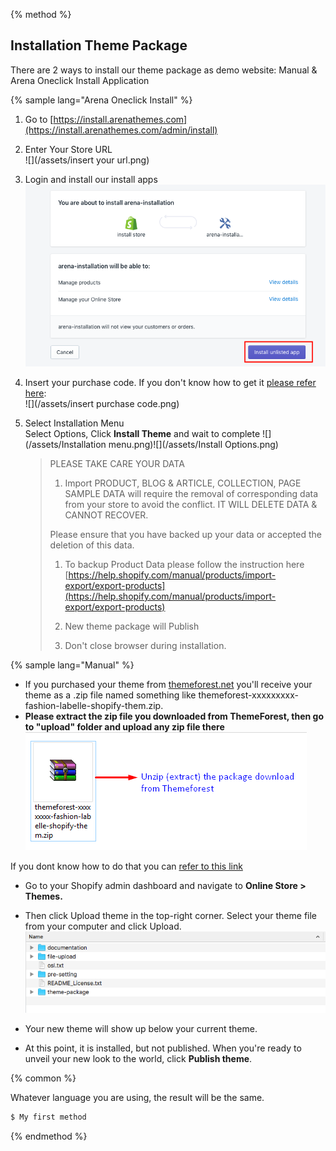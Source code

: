 {% method %}

## Installation Theme Package

There are 2 ways to install our theme package as demo website: Manual & Arena Oneclick Install Application

{% sample lang="Arena Oneclick Install" %}

1. Go to [https://install.arenathemes.com](https://install.arenathemes.com/admin/install)
2. Enter Your Store URL  
   ![](/assets/insert your url.png)

3. Login and install our install apps  
   ![](/assets/install.png)

4. Insert your purchase code. If you don't know how to get it [please refer here](https://arenathemes.freshdesk.com/support/solutions/articles/6000116407-how-to-find-your-themeforest-item-purchase-code ):  
   ![](/assets/insert purchase code.png)

5. Select Installation Menu  
  Select Options, Click **Install Theme** and wait to complete
![](/assets/Installation menu.png)![](/assets/Install Options.png)
   > PLEASE TAKE CARE YOUR DATA  
   > 1. Import PRODUCT, BLOG & ARTICLE, COLLECTION, PAGE SAMPLE DATA will require the removal of corresponding data from your store to avoid the conflict. IT WILL DELETE DATA & CANNOT RECOVER.
   >
   > Please ensure that you have backed up your data or accepted the deletion of this data.
   >
   > 1. To backup Product Data please follow the instruction here [https://help.shopify.com/manual/products/import-export/export-products](https://help.shopify.com/manual/products/import-export/export-products)
   >
   > 2. New theme package will Publish
   >
   > 3. Don't close browser during installation.


{% sample lang="Manual" %}

* If you purchased your theme from [themeforest.net](https://www.themeforest.net/) you'll receive your theme as a .zip file named something like themeforest-xxxxxxxxx-fashion-labelle-shopify-them.zip.
* **Please extract the zip file you downloaded from ThemeForest, then go to "upload" folder and upload any zip file there**
![](/assets/file-download.png)

If you dont know how to do that you can [refer to this link](https://arenathemes.freshdesk.com/support/solutions/articles/6000177905-how-to-fix-shopify-theme-upload-error-arenathemes)

* Go to your Shopify admin dashboard and navigate to **Online Store &gt; Themes.**

* Then click Upload theme in the top-right corner. Select your theme file from your computer and click Upload.
![](/assets/pizzaro-file-unzip.png)

* Your new theme will show up below your current theme.

* At this point, it is installed, but not published. When you're ready to unveil your new look to the world, click **Publish theme**.



{% common %}

Whatever language you are using, the result will be the same.

```bash
$ My first method
```
{% endmethod %}

